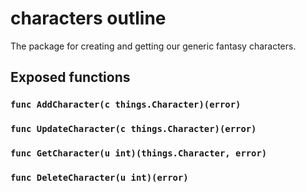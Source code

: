 # characters outline
The package for creating and getting our generic fantasy characters.

## Exposed functions
### `func AddCharacter(c things.Character)(error)`
### `func UpdateCharacter(c things.Character)(error)`
### `func GetCharacter(u int)(things.Character, error)`
### `func DeleteCharacter(u int)(error)`
